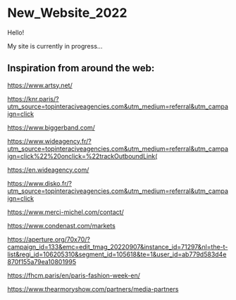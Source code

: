 
# New_Website_2022
 
Hello! 

My site is currently in progress... 

## Inspiration from around the web: 
https://www.artsy.net/ 

https://knr.paris/?utm_source=topinteraciveagencies.com&utm_medium=referral&utm_campaign=click 

https://www.biggerband.com/ 

https://www.wideagency.fr/?utm_source=topinteraciveagencies.com&utm_medium=referral&utm_campaign=click%22%20onclick=%22trackOutboundLink(

https://en.wideagency.com/

https://www.disko.fr/?utm_source=topinteraciveagencies.com&utm_medium=referral&utm_campaign=click 

https://www.merci-michel.com/contact/ 

https://www.condenast.com/markets 

https://aperture.org/70x70/?campaign_id=133&emc=edit_tmag_20220907&instance_id=71297&nl=the-t-list&regi_id=106205310&segment_id=105618&te=1&user_id=ab779d583d4e870f155a79ea10801995 

https://fhcm.paris/en/paris-fashion-week-en/ 

https://www.thearmoryshow.com/partners/media-partners
